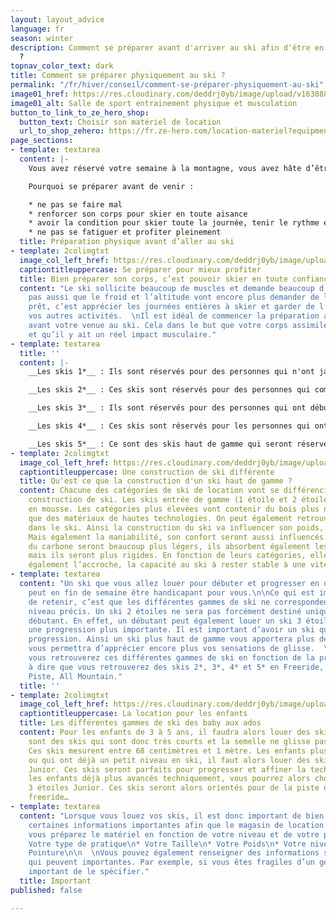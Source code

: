 ```yaml
---
layout: layout_advice
language: fr
season: winter
description: Comment se préparer avant d'arriver au ski afin d'être en forme physiquement
  ?
topnav_color_text: dark
title: Comment se préparer physiquement au ski ?
permalink: "/fr/hiver/conseil/comment-se-préparer-physiquement-au-ski"
image01_href: https://res.cloudinary.com/deddrj0yb/image/upload/v1638883617/website/summer/Coach-prive-entrainement_k9n3ap.jpg
image01_alt: Salle de sport entrainement physique et musculation
button_to_link_to_ze_hero_shop:
  button_text: Choisir son matériel de location
  url_to_shop_zehero: https://fr.ze-hero.com/location-materiel?equipmentslug=%2Flocation-ski&rental_quality=0&oldslug=%2Flocation-ski&subslug=%2Flocation-ski-adulte&start-date=30%2F11%2F2021&number_rental_days=1
page_sections:
- template: textarea
  content: |-
    Vous avez réservé votre semaine à la montagne, vous avez hâte d’être sur vos skis et de profiter du domaine skiable. Prêt pour dévaler les pistes à toute vitesse, de skier des heures. Peut-être même de faire un peu de hors-piste, quelques bosses et du carving ? Le ski reste tout de même très physique, en fonction de l’intensité que l’on y met. C’est un sport qui demande un effort constant et une bonne condition physique.

    Pourquoi se préparer avant de venir :

    * ne pas se faire mal
    * renforcer son corps pour skier en toute aisance
    * avoir la condition pour skier toute la journée, tenir le rythme et être efficace
    * ne pas se fatiguer et profiter pleinement
  title: Préparation physique avant d’aller au ski
- template: 2colimgtxt
  image_col_left_href: https://res.cloudinary.com/deddrj0yb/image/upload/v1638823042/website/summer/clique-images-hSB2HmJYaTo-unsplash_fd9n1t.jpg
  captiontitleuppercase: Se préparer pour mieux profiter
  title: Bien préparer son corps, c’est pouvoir skier en toute confiance et plus facilement.
  content: "Le ski sollicite beaucoup de muscles et demande beaucoup d’énergie. N’oubliez
    pas aussi que le froid et l’altitude vont encore plus demander de l'énergie. Être
    prêt, c’est apprécier les journées entières à skier et garder de l’énergie pour
    vos autres activités.  \nIl est idéal de commencer la préparation au moins 1 mois
    avant votre venue au ski. Cela dans le but que votre corps assimile les séances
    et qu’il y ait un réel impact musculaire."
- template: textarea
  title: ''
  content: |-
    __Les skis 1*__ : Ils sont réservés pour des personnes qui n'ont jamais skié et qui sont débutants. Ce sont des skis très maniables pour apprendre à skier.

    __Les skis 2*__ : Ces skis sont réservés pour des personnes qui commencent le skieur souhaitant progresser. Ce sont des skis maniables, avec une accroche limitée.

    __Les skis 3*__ : Ils sont réservés pour des personnes qui ont débuté le ski et qui souhaitent commencer à progresser Ce sont des skis maniables avec une meilleure accroche par rapport à votre niveau. Ce sont des skis qui seront adaptés pour progresser.

    __Les skis 4*__ : Ces skis sont réservés pour les personnes qui ont un niveau de ski plus élevé. Ils sont donc réservés pour des skieurs à l’aise sur tous les terrains et sur des pistes rouge et noir. Ce sont des ski haut de gamme qui sont maniables et très rassurant afin de se faire plaisir en gardant de la vitesse.

    __Les skis 5*__ : Ce sont des skis haut de gamme qui seront réservés pour des skieurs à l’aise sur toutes les pistes et tous les terrains. Ils seront destinés à des skieurs maîtrisant la vitesse, la technique et la puissance.
- template: 2colimgtxt
  image_col_left_href: https://res.cloudinary.com/deddrj0yb/image/upload/v1641812460/website/Conseil%20Equiepement/david-becker-F7SBonu15d8-unsplash_l6iunp.jpg
  captiontitleuppercase: Une construction de ski différente
  title: Qu'est ce que la construction d'un ski haut de gamme ?
  content: Chacune des catégories de ski de location vont se différencier par leur
    construction de ski. Les skis entrée de gamme (1 étoile et 2 étoiles) seront construits
    en mousse. Les catégories plus élevées vont contenir du bois plus noble ainsi
    que des matériaux de hautes technologies. On peut également retrouver du carbone
    dans le ski. Ainsi la construction du ski va influencer son poids, sa rigidité.
    Mais également la maniabilité, son confort seront aussi influencés. Des skis présentant
    du carbone seront beaucoup plus légers, ils absorbent également les vibrations
    mais ils seront plus rigides. En fonction de leurs catégories, elles traduisent
    également l’accroche, la capacité au ski à rester stable à une vitesse importante.
- template: textarea
  content: "Un ski que vous allez louer pour débuter et progresser en début de semaine
    peut en fin de semaine être handicapant pour vous.\n\nCe qui est important également
    de retenir, c’est que les différentes gammes de ski ne correspondent pas à un
    niveau précis. Un ski 2 étoiles ne sera pas forcément destiné uniquement à un
    débutant. En effet, un débutant peut également louer un ski 3 étoiles afin d’avoir
    une progression plus importante. Il est important d’avoir un ski qui suit votre
    progression. Ainsi un ski plus haut de gamme vous apportera plus de confort et
    vous permettra d’apprécier encore plus vos sensations de glisse.  \n  \nDe plus,
    vous retrouverez ces différentes gammes de ski en fonction de la pratique. C’est
    à dire que vous retrouverez des skis 2*, 3*, 4* et 5* en Freeride, Freestyle,
    Piste, All Mountain."
  title: ''
- template: 2colimgtxt
  image_col_left_href: https://res.cloudinary.com/deddrj0yb/image/upload/v1641812999/website/Conseil%20Equiepement/maxwell-ingham-d3Lm40Dn9rA-unsplash_rnaqaq.jpg
  captiontitleuppercase: La location pour les enfants
  title: Les différentes gammes de ski des baby aux ados
  content: Pour les enfants de 3 à 5 ans, il faudra alors louer des skis “Baby”. Ce
    sont des skis qui sont donc très courts et la semelle ne glisse pas trop vite.
    Ces skis mesurent entre 68 centimètres et 1 mètre. Les enfants plus âgés qui débutent
    ou qui ont déjà un petit niveau en ski, il faut alors louer des skis 2 étoiles
    Junior. Ces skis seront parfaits pour progresser et affiner la technique. Pour
    les enfants déjà plus avancés techniquement, vous pourrez alors choisir les skis
    3 étoiles Junior. Ces skis seront alors orientés pour de la piste ou de hors-piste,
    freeride…
- template: textarea
  content: "Lorsque vous louez vos skis, il est donc important de bien renseigner
    certaines informations importantes afin que le magasin de location de ski puisse
    vous préparez le matériel en fonction de votre niveau et de votre physique :\n\n*
    Votre type de pratique\n* Votre Taille\n* Votre Poids\n* Votre niveau\n* Votre
    Pointure\n\n  \nVous pouvez également renseigner des informations supplémentaires
    qui peuvent importantes. Par exemple, si vous êtes fragiles d’un genou, il est
    important de le spécifier."
  title: Important
published: false

---
```

